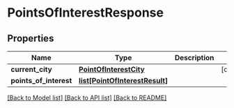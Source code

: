 # PointsOfInterestResponse

## Properties
Name | Type | Description | Notes
------------ | ------------- | ------------- | -------------
**current_city** | [**PointOfInterestCity**](PointOfInterestCity.md) |  | [optional] 
**points_of_interest** | [**list[PointOfInterestResult]**](PointOfInterestResult.md) |  | 

[[Back to Model list]](../README.md#documentation-for-models) [[Back to API list]](../README.md#documentation-for-api-endpoints) [[Back to README]](../README.md)


